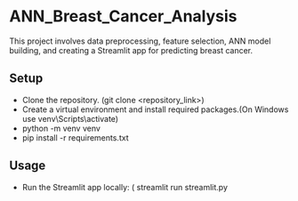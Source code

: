 ﻿# ANN_Breast_Cancer_Analysis

This project involves data preprocessing, feature selection, ANN model building, and creating a Streamlit app for predicting breast cancer.

## Setup

- Clone the repository. (git clone <repository_link>)
- Create a virtual environment and install required packages.(On Windows use venv\Scripts\activate)
- python -m venv venv
- pip install -r requirements.txt


## Usage

- Run the Streamlit app locally: ( streamlit run streamlit.py



